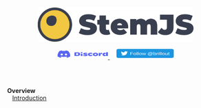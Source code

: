 <a href="/../../#readme">
  <p align="center">
    <img src="/docs/stemjs.svg" height="80" alt="stemjs"/>
  </p>
</a>

<p align="center">
  <a href="https://discord.gg/qTq92FQzKb">
    <img src="/docs/discord.svg" height="24" width="117.078" alt="Discord stemjs"/>
  </a>
  &nbsp;&nbsp;&nbsp;
  <a href="https://twitter.com/brillout">
    <img src="/docs/twitter_follow.svg" height="24" width="133" alt="Follow @brillout"/>
  </a>
</p>

<br/>

<br/> **Overview**
<br/> &nbsp;&nbsp; [Introduction](#introduction)
